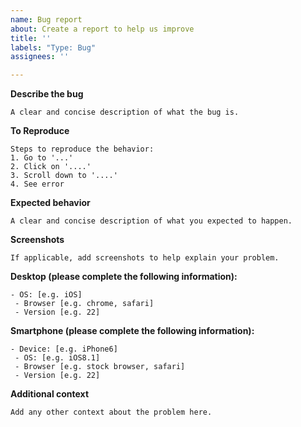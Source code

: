 ```yaml
---
name: Bug report
about: Create a report to help us improve
title: ''
labels: "Type: Bug"
assignees: ''

---
```


**Describe the bug**
```
A clear and concise description of what the bug is.
```

**To Reproduce**
```
Steps to reproduce the behavior:
1. Go to '...'
2. Click on '....'
3. Scroll down to '....'
4. See error
```

**Expected behavior**
```
A clear and concise description of what you expected to happen.
```

**Screenshots**
```
If applicable, add screenshots to help explain your problem.
```

**Desktop (please complete the following information):**
```
- OS: [e.g. iOS]
 - Browser [e.g. chrome, safari]
 - Version [e.g. 22]
```

**Smartphone (please complete the following information):**
```
- Device: [e.g. iPhone6]
 - OS: [e.g. iOS8.1]
 - Browser [e.g. stock browser, safari]
 - Version [e.g. 22]
```

**Additional context**
```
Add any other context about the problem here.
```

